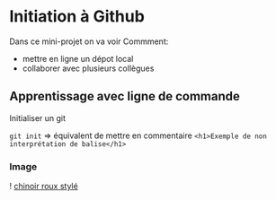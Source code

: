 # Initiation à Github

Dans ce mini-projet on va voir Commment:
- mettre en ligne un dépot local
- collaborer avec plusieurs collègues

## Apprentissage avec ligne de commande

Initialiser un git

`git init` => équivalent de mettre en commentaire
`<h1>Exemple de non interprétation de balise</h1>`

### Image


! [chinoir roux stylé](az8xQOB_700b_v1.jpg)
